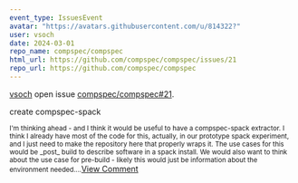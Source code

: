 ```yaml
---
event_type: IssuesEvent
avatar: "https://avatars.githubusercontent.com/u/814322?"
user: vsoch
date: 2024-03-01
repo_name: compspec/compspec
html_url: https://github.com/compspec/compspec/issues/21
repo_url: https://github.com/compspec/compspec
---
```


<a href='https://github.com/vsoch' target='_blank'>vsoch</a> open issue <a href='https://github.com/compspec/compspec/issues/21' target='_blank'>compspec/compspec#21</a>.

<p>create compspec-spack</p><small>I'm thinking ahead - and I think it would be useful to have a compspec-spack extractor. I think I already have most of the code for this, actually, in our prototype spack experiment, and I just need to make the repository here that properly wraps it. The use cases for this would be _post_ build to describe software in a spack install. We would also want to think about the use case for pre-build - likely this would just be information about the environment needed....</small><a href='https://github.com/compspec/compspec/issues/21' target='_blank'>View Comment</a>